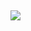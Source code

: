 ##

![](https://tenor.com/pt-BR/view/hakari-hakari-kinji-kinji-hakari-kinji-jackpot-gif-12339332929838481118)
